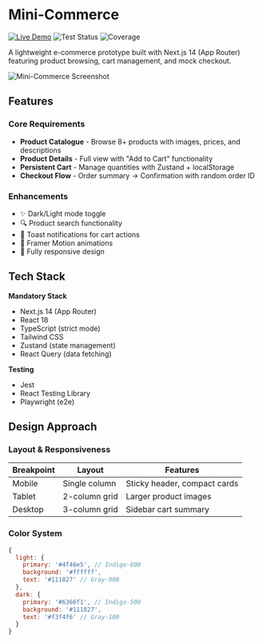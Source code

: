 # Mini-Commerce

[![Live Demo](https://img.shields.io/badge/demo-live-brightgreen)](https://mini-commerce.vercel.app)
![Test Status](https://img.shields.io/badge/tests-3%20passed-brightgreen)
![Coverage](https://img.shields.io/badge/coverage-85%25-yellow)

A lightweight e-commerce prototype built with Next.js 14 (App Router) featuring product browsing, cart management, and mock checkout.

![Mini-Commerce Screenshot](/public/screenshot.png)

## Features

### Core Requirements
- **Product Catalogue** - Browse 8+ products with images, prices, and descriptions
- **Product Details** - Full view with "Add to Cart" functionality
- **Persistent Cart** - Manage quantities with Zustand + localStorage
- **Checkout Flow** - Order summary → Confirmation with random order ID

### Enhancements
- ✨ Dark/Light mode toggle
- 🔍 Product search functionality
- 🛒 Toast notifications for cart actions
- 💅 Framer Motion animations
- 📱 Fully responsive design

## Tech Stack

**Mandatory Stack**
- Next.js 14 (App Router)
- React 18
- TypeScript (strict mode)
- Tailwind CSS
- Zustand (state management)
- React Query (data fetching)

**Testing**
- Jest
- React Testing Library
- Playwright (e2e)

## Design Approach

### Layout & Responsiveness
| Breakpoint  | Layout          | Features                      |
|-------------|-----------------|-------------------------------|
| Mobile      | Single column   | Sticky header, compact cards  |
| Tablet      | 2-column grid   | Larger product images         |
| Desktop     | 3-column grid   | Sidebar cart summary          |

### Color System
```js
{
  light: {
    primary: '#4f46e5', // Indigo-600
    background: '#ffffff',
    text: '#111827' // Gray-900
  },
  dark: {
    primary: '#6366f1', // Indigo-500
    background: '#111827',
    text: '#f3f4f6' // Gray-100
  }
}